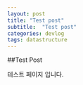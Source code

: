 ```yaml
---
layout: post
title: "Test post"
subtitle:  "Test post"
categories: devlog
tags: datastructure
---
```


##Test Post

테스트 페이지 입니다.